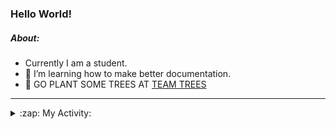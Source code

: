 ### Hello World!

##### About:
- Currently I am a student.
- 🌱 I’m learning how to make better documentation.
- 🌱 GO PLANT SOME TREES AT [TEAM TREES](https://teamtrees.org/)

---
<details>
  <summary>:zap: My Activity:</summary>
  
<!--START_SECTION:waka-->
![Code Time](http://img.shields.io/badge/Code%20Time-1%2C121%20hrs%2033%20mins-blue)

**I'm a Night 🦉** 

```text
🌞 Morning                1628 commits        ██░░░░░░░░░░░░░░░░░░░░░░░   09.85 % 
🌆 Daytime                5598 commits        ████████░░░░░░░░░░░░░░░░░   33.88 % 
🌃 Evening                4686 commits        ███████░░░░░░░░░░░░░░░░░░   28.36 % 
🌙 Night                  4610 commits        ███████░░░░░░░░░░░░░░░░░░   27.90 % 
```
📅 **I'm Most Productive on Wednesday** 

```text
Monday                   2383 commits        ████░░░░░░░░░░░░░░░░░░░░░   14.42 % 
Tuesday                  2070 commits        ███░░░░░░░░░░░░░░░░░░░░░░   12.53 % 
Wednesday                3964 commits        ██████░░░░░░░░░░░░░░░░░░░   23.99 % 
Thursday                 2178 commits        ███░░░░░░░░░░░░░░░░░░░░░░   13.18 % 
Friday                   1642 commits        ██░░░░░░░░░░░░░░░░░░░░░░░   09.94 % 
Saturday                 1463 commits        ██░░░░░░░░░░░░░░░░░░░░░░░   08.85 % 
Sunday                   2822 commits        ████░░░░░░░░░░░░░░░░░░░░░   17.08 % 
```


📊 **This Week I Spent My Time On** 

```text
🔥 Editors: 
VS Code                  6 hrs 39 mins       █████████████████████████   100.00 % 

🐱‍💻 Projects: 
praise                   6 hrs 38 mins       █████████████████████████   99.94 % 
CSF22                    0 secs              ░░░░░░░░░░░░░░░░░░░░░░░░░   00.06 % 
```


 Last Updated on 12/05/2023 12:08:30 UTC
<!--END_SECTION:waka-->
</details>
